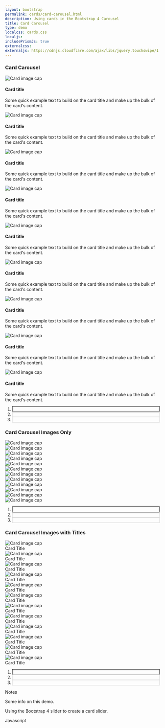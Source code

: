 ```yaml
---
layout: bootstrap
permalink: cards/card-carousel.html
description: Using cards in the Bootstrap 4 Carousel
title: Card Carousel
type: demo
localcss: cards.css
localjs:
includePrismJs: true
externalcss:
externaljs: https://cdnjs.cloudflare.com/ajax/libs/jquery.touchswipe/1.6.19/jquery.touchSwipe.min.js
---
```


<style>
	.carousel-indicators {
		right: 0;
		bottom: -30px;
	}

	.carousel-indicators li {
		outline: 1px solid lightgray;
	}

	.carousel-indicators .active {
		outline: 1px solid black;
	}

	/* remove the bottom margin on the card title if it's the only child  */
	.card-body .card-title:only-child {
		margin-bottom: 0;
	}
</style>

<div class="container mt-3 mb-5">
	<div class="row">
		<div class="col">
			<div class="carousel slide carousel-multi-item" data-interval="false" id="multi-item-example">
				<div class="controls-top float-right">
					<a class="btn btn-outline-secondary prev" data-slide="prev" href="#multi-item-example"><i class="fas fa-angle-left"></i></a> 
					<a class="btn btn-outline-secondary next" data-slide="next" href="#multi-item-example"><i class="fas fa-angle-right"></i></a>
				</div>
				<h3 class="d-inline-block mb-3">Card Carousel</h3>
				<div class="carousel-inner" role="listbox">
					<div class="carousel-item active">
						<div class="row">
							<div class="col-md-4">
								<div class="card">
									<img alt="Card image cap" class="img-fluid"
										src="https://raw.githubusercontent.com/peterbenoit/cdn/master/images/horizontal/city/col-4/img%20(34).jpg">
									<div class="card-body">
										<h4 class="card-title">Card title</h4>
										<p class="card-text">Some quick example text to build on the card title and
											make up the bulk of the card's content.</p>
									</div>
								</div>
							</div>
							<div class="col-md-4 clearfix d-none d-md-block">
								<div class="card">
									<img alt="Card image cap" class="img-fluid"
										src="https://raw.githubusercontent.com/peterbenoit/cdn/master/images/horizontal/city/col-4/img%20(18).jpg">
									<div class="card-body">
										<h4 class="card-title">Card title</h4>
										<p class="card-text">Some quick example text to build on the card title and
											make up the bulk of the card's content.</p>
									</div>
								</div>
							</div>
							<div class="col-md-4 clearfix d-none d-md-block">
								<div class="card">
									<img alt="Card image cap" class="img-fluid"
										src="https://raw.githubusercontent.com/peterbenoit/cdn/master/images/horizontal/city/col-4/img%20(35).jpg">
									<div class="card-body">
										<h4 class="card-title">Card title</h4>
										<p class="card-text">Some quick example text to build on the card title and
											make up the bulk of the card's content.</p>
									</div>
								</div>
							</div>
						</div>
					</div>
					<div class="carousel-item">
						<div class="row">
							<div class="col-md-4">
								<div class="card">
									<img alt="Card image cap" class="img-fluid"
										src="https://mdbootstrap.com/img/Photos/Horizontal/City/4-col/img%20(60).jpg">
									<div class="card-body">
										<h4 class="card-title">Card title</h4>
										<p class="card-text">Some quick example text to build on the card title and
											make up the bulk of the card's content.</p>
									</div>
								</div>
							</div>
							<div class="col-md-4 clearfix d-none d-md-block">
								<div class="card">
									<img alt="Card image cap" class="img-fluid"
										src="https://mdbootstrap.com/img/Photos/Horizontal/City/4-col/img%20(47).jpg">
									<div class="card-body">
										<h4 class="card-title">Card title</h4>
										<p class="card-text">Some quick example text to build on the card title and
											make up the bulk of the card's content.</p>
									</div>
								</div>
							</div>
							<div class="col-md-4 clearfix d-none d-md-block">
								<div class="card">
									<img alt="Card image cap" class="img-fluid"
										src="https://mdbootstrap.com/img/Photos/Horizontal/City/4-col/img%20(48).jpg">
									<div class="card-body">
										<h4 class="card-title">Card title</h4>
										<p class="card-text">Some quick example text to build on the card title and
											make up the bulk of the card's content.</p>
									</div>
								</div>
							</div>
						</div>
					</div>
					<div class="carousel-item">
						<div class="row">
							<div class="col-md-4">
								<div class="card">
									<img alt="Card image cap" class="img-fluid"
										src="https://mdbootstrap.com/img/Photos/Horizontal/Food/4-col/img%20(53).jpg">
									<div class="card-body">
										<h4 class="card-title">Card title</h4>
										<p class="card-text">Some quick example text to build on the card title and
											make up the bulk of the card's content.</p>
									</div>
								</div>
							</div>
							<div class="col-md-4 clearfix d-none d-md-block">
								<div class="card">
									<img alt="Card image cap" class="img-fluid"
										src="https://mdbootstrap.com/img/Photos/Horizontal/Food/4-col/img%20(45).jpg">
									<div class="card-body">
										<h4 class="card-title">Card title</h4>
										<p class="card-text">Some quick example text to build on the card title and
											make up the bulk of the card's content.</p>
									</div>
								</div>
							</div>
							<div class="col-md-4 clearfix d-none d-md-block">
								<div class="card">
									<img alt="Card image cap" class="img-fluid"
										src="https://mdbootstrap.com/img/Photos/Horizontal/Food/4-col/img%20(51).jpg">
									<div class="card-body">
										<h4 class="card-title">Card title</h4>
										<p class="card-text">Some quick example text to build on the card title and
											make up the bulk of the card's content.</p>
									</div>
								</div>
							</div>
						</div>
					</div>
				</div>
				<ol class="carousel-indicators carousel-indicators1">
					<li class="active" data-slide-to="0" data-target="#multi-item-example"></li>
					<li data-slide-to="1" data-target="#multi-item-example"></li>
					<li data-slide-to="2" data-target="#multi-item-example"></li>
				</ol>
			</div>
		</div>
	</div>
</div>
<div class="container mt-5 mb-5">
	<div class="row">
		<div class="col">
			<div class="carousel slide carousel-multi-item" data-interval="false" id="multi-item-example1">
				<h3 class="d-inline-block mb-3">Card Carousel Images Only</h3>
				<div class="controls-top float-right">
					<a class="btn btn-outline-secondary prev" data-slide="prev" href="#multi-item-example1"><i class="fas fa-angle-left"></i></a> <a class="btn btn-outline-secondary next"
						data-slide="next" href="#multi-item-example1"><i class="fas fa-angle-right"></i></a>
				</div>
				<div class="carousel-inner" role="listbox">
					<div class="carousel-item active">
						<div class="row">
							<div class="col-md-3">
								<div class="card"><img alt="Card image cap" class="img-fluid"
										src="https://raw.githubusercontent.com/peterbenoit/cdn/master/images/horizontal/city/col-4/img%20(34).jpg">
								</div>
							</div>
							<div class="col-md-3 clearfix d-none d-md-block">
								<div class="card"><img alt="Card image cap" class="img-fluid"
										src="https://raw.githubusercontent.com/peterbenoit/cdn/master/images/horizontal/city/col-4/img%20(18).jpg">
								</div>
							</div>
							<div class="col-md-3 clearfix d-none d-md-block">
								<div class="card"><img alt="Card image cap" class="img-fluid"
										src="https://raw.githubusercontent.com/peterbenoit/cdn/master/images/horizontal/city/col-4/img%20(35).jpg">
								</div>
							</div>
							<div class="col-md-3 clearfix d-none d-md-block">
								<div class="card"><img alt="Card image cap" class="img-fluid"
										src="https://raw.githubusercontent.com/peterbenoit/cdn/master/images/horizontal/city/col-4/img%20(36).jpg">
								</div>
							</div>
						</div>
					</div>
					<div class="carousel-item">
						<div class="row">
							<div class="col-md-3">
								<div class="card"><img alt="Card image cap" class="img-fluid"
										src="https://raw.githubusercontent.com/peterbenoit/cdn/master/images/horizontal/city/col-4/img%20(34).jpg">
								</div>
							</div>
							<div class="col-md-3 clearfix d-none d-md-block">
								<div class="card"><img alt="Card image cap" class="img-fluid"
										src="https://raw.githubusercontent.com/peterbenoit/cdn/master/images/horizontal/city/col-4/img%20(18).jpg">
								</div>
							</div>
							<div class="col-md-3 clearfix d-none d-md-block">
								<div class="card"><img alt="Card image cap" class="img-fluid"
										src="https://raw.githubusercontent.com/peterbenoit/cdn/master/images/horizontal/city/col-4/img%20(35).jpg">
								</div>
							</div>
							<div class="col-md-3 clearfix d-none d-md-block">
								<div class="card"><img alt="Card image cap" class="img-fluid"
										src="https://raw.githubusercontent.com/peterbenoit/cdn/master/images/horizontal/city/col-4/img%20(36).jpg">
								</div>
							</div>
						</div>
					</div>
					<div class="carousel-item">
						<div class="row">
							<div class="col-md-3">
								<div class="card"><img alt="Card image cap" class="img-fluid"
										src="https://raw.githubusercontent.com/peterbenoit/cdn/master/images/horizontal/city/col-4/img%20(34).jpg">
								</div>
							</div>
							<div class="col-md-3 clearfix d-none d-md-block">
								<div class="card"><img alt="Card image cap" class="img-fluid"
										src="https://raw.githubusercontent.com/peterbenoit/cdn/master/images/horizontal/city/col-4/img%20(18).jpg">
								</div>
							</div>
							<div class="col-md-3 clearfix d-none d-md-block">
								<div class="card"><img alt="Card image cap" class="img-fluid"
										src="https://raw.githubusercontent.com/peterbenoit/cdn/master/images/horizontal/city/col-4/img%20(35).jpg">
								</div>
							</div>
							<div class="col-md-3 clearfix d-none d-md-block">
								<div class="card"><img alt="Card image cap" class="img-fluid"
										src="https://raw.githubusercontent.com/peterbenoit/cdn/master/images/horizontal/city/col-4/img%20(36).jpg">
								</div>
							</div>
						</div>
					</div>
				</div>
				<ol class="carousel-indicators carousel-indicators1 mt-4">
					<li class="active" data-slide-to="0" data-target="#multi-item-example1"></li>
					<li data-slide-to="1" data-target="#multi-item-example1"></li>
					<li data-slide-to="2" data-target="#multi-item-example1"></li>
				</ol>
			</div>
		</div>
	</div>
</div>
<div class="container mt-5 mb-5">
	<div class="row">
		<div class="col">
			<div class="carousel slide carousel-multi-item" data-interval="false" id="multi-item-example2">
				<h3 class="d-inline-block mb-3">Card Carousel Images with Titles</h3>
				<div class="controls-top float-right">
					<a class="btn btn-outline-secondary prev" data-slide="prev" href="#multi-item-example2"><i class="fas fa-angle-left"></i></a> <a class="btn btn-outline-secondary next"
						data-slide="next" href="#multi-item-example2"><i class="fas fa-angle-right"></i></a>
				</div>
				<div class="carousel-inner" role="listbox">
					<div class="carousel-item active">
						<div class="row">
							<div class="col-md-3">
								<div class="card">
									<img alt="Card image cap" class="img-fluid"
										src="https://raw.githubusercontent.com/peterbenoit/cdn/master/images/horizontal/city/col-4/img%20(34).jpg">
									<div class="card-body">
										<div class="card-title">
											Card Title
										</div>
									</div>
								</div>
							</div>
							<div class="col-md-3 clearfix d-none d-md-block">
								<div class="card">
									<img alt="Card image cap" class="img-fluid"
										src="https://raw.githubusercontent.com/peterbenoit/cdn/master/images/horizontal/city/col-4/img%20(18).jpg">
									<div class="card-body">
										<div class="card-title">
											Card Title
										</div>
									</div>
								</div>
							</div>
							<div class="col-md-3 clearfix d-none d-md-block">
								<div class="card">
									<img alt="Card image cap" class="img-fluid"
										src="https://raw.githubusercontent.com/peterbenoit/cdn/master/images/horizontal/city/col-4/img%20(35).jpg">
									<div class="card-body">
										<div class="card-title">
											Card Title
										</div>
									</div>
								</div>
							</div>
							<div class="col-md-3 clearfix d-none d-md-block">
								<div class="card">
									<img alt="Card image cap" class="img-fluid"
										src="https://raw.githubusercontent.com/peterbenoit/cdn/master/images/horizontal/city/col-4/img%20(36).jpg">
									<div class="card-body">
										<div class="card-title">
											Card Title
										</div>
									</div>
								</div>
							</div>
						</div>
					</div>
					<div class="carousel-item">
						<div class="row">
							<div class="col-md-3">
								<div class="card">
									<img alt="Card image cap" class="img-fluid"
										src="https://raw.githubusercontent.com/peterbenoit/cdn/master/images/horizontal/city/col-4/img%20(34).jpg">
									<div class="card-body">
										<div class="card-title">
											Card Title
										</div>
									</div>
								</div>
							</div>
							<div class="col-md-3 clearfix d-none d-md-block">
								<div class="card">
									<img alt="Card image cap" class="img-fluid"
										src="https://raw.githubusercontent.com/peterbenoit/cdn/master/images/horizontal/city/col-4/img%20(18).jpg">
									<div class="card-body">
										<div class="card-title">
											Card Title
										</div>
									</div>
								</div>
							</div>
							<div class="col-md-3 clearfix d-none d-md-block">
								<div class="card">
									<img alt="Card image cap" class="img-fluid"
										src="https://raw.githubusercontent.com/peterbenoit/cdn/master/images/horizontal/city/col-4/img%20(35).jpg">
									<div class="card-body">
										<div class="card-title">
											Card Title
										</div>
									</div>
								</div>
							</div>
							<div class="col-md-3 clearfix d-none d-md-block">
								<div class="card">
									<img alt="Card image cap" class="img-fluid"
										src="https://raw.githubusercontent.com/peterbenoit/cdn/master/images/horizontal/city/col-4/img%20(36).jpg">
									<div class="card-body">
										<div class="card-title">
											Card Title
										</div>
									</div>
								</div>
							</div>
						</div>
					</div>
					<div class="carousel-item">
						<div class="row">
							<div class="col-md-3">
								<div class="card">
									<img alt="Card image cap" class="img-fluid"
										src="https://raw.githubusercontent.com/peterbenoit/cdn/master/images/horizontal/city/col-4/img%20(34).jpg">
									<div class="card-body">
										<div class="card-title">
											Card Title
										</div>
									</div>
								</div>
							</div>
							<div class="col-md-3 clearfix d-none d-md-block">
								<div class="card">
									<img alt="Card image cap" class="img-fluid"
										src="https://raw.githubusercontent.com/peterbenoit/cdn/master/images/horizontal/city/col-4/img%20(18).jpg">
									<div class="card-body">
										<div class="card-title">
											Card Title
										</div>
									</div>
								</div>
							</div>
							<div class="col-md-3 clearfix d-none d-md-block">
								<div class="card">
									<img alt="Card image cap" class="img-fluid"
										src="https://raw.githubusercontent.com/peterbenoit/cdn/master/images/horizontal/city/col-4/img%20(35).jpg">
									<div class="card-body">
										<div class="card-title">
											Card Title
										</div>
									</div>
								</div>
							</div>
							<div class="col-md-3 clearfix d-none d-md-block">
								<div class="card">
									<img alt="Card image cap" class="img-fluid"
										src="https://raw.githubusercontent.com/peterbenoit/cdn/master/images/horizontal/city/col-4/img%20(36).jpg">
									<div class="card-body">
										<div class="card-title">
											Card Title
										</div>
									</div>
								</div>
							</div>
						</div>
					</div>
				</div>
				<ol class="carousel-indicators carousel-indicators1 mt-4">
					<li class="active" data-slide-to="0" data-target="#multi-item-example2"></li>
					<li data-slide-to="1" data-target="#multi-item-example2"></li>
					<li data-slide-to="2" data-target="#multi-item-example2"></li>
				</ol>
			</div>
		</div>
	</div>
</div>

<div class="container">
	<div aria-multiselectable="true" class="accordion indicator-plus accordion-white mb-3" id="accordion-4" role="tabpanel">
		<div class="card">
			<div aria-expanded="false" class="card-header collapsed" data-target="#accordion-4-collapse-3" data-toggle="collapse" id="accordion-4-card-3" role="tab">
				<a class="card-title" data-controls="accordion-4-collapse-3">Notes</a>
			</div>
			<div aria-labelledby="accordion-4-card-3" class="collapse show" id="accordion-4-collapse-3" role="tabpanel">
				<div class="card-body">
					<p>Some info on this demo.</p>
					<p>Using the Bootstrap 4 slider to create a card slider.</p>
				</div>
			</div>
		</div>
		<div class="card">
			<div aria-expanded="false" class="card-header collapsed" data-target="#accordion-4-collapse-2" data-toggle="collapse" id="accordion-4-card-2" role="tab">
				<a class="card-title" data-controls="accordion-4-collapse-2">Javascript</a>
			</div>
			<div aria-labelledby="accordion-4-card-2" class="collapse" id="accordion-4-collapse-2" role="tabpanel">
				<div class="card-body">
					<div class="row">
						<div class="col">
							<pre id="script-output"></pre>
						</div>
					</div>
				</div>
			</div>
		</div>
	</div>
</div>


<script id="prism-source">
window.addEventListener( 'DOMContentLoaded', function() {
	( function( $ ) {

		// enable swiping on BS4 carousel
		$( '.carousel' ).swipe( {
			swipe: function( event, direction, distance, duration, fingerCount, fingerData ) {
				if ( 'left' === direction ) { $( this ).carousel( 'next' ); }
				if ( 'right' === direction ) { $( this ).carousel( 'prev' ); }
			},
			allowPageScroll: 'vertical'
		} );

	} )( jQuery );
} );
</script>